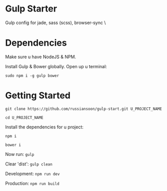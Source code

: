 # Gulp Starter

Gulp config for jade, sass (scss), browser-sync \

# Dependencies

Make sure u have NodeJS & NPM.

Install Gulp & Bower globally. Open up u terminal:

`sudo npm i -g gulp bower`

# Getting Started

`git clone https://github.com/russiansoon/gulp-start.git U_PROJECT_NAME`

`cd U_PROJECT_NAME`

Install the dependencies for u project:

`npm i`

`bower i`

Now run: `gulp`

Clear 'dist': `gulp clean`

Development: `npm run dev`

Production: `npm run build`
